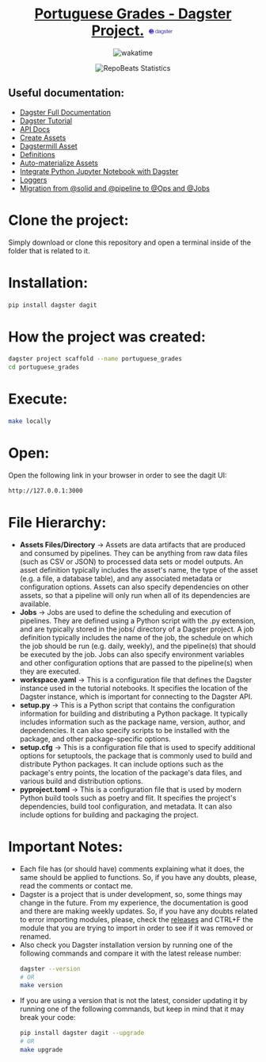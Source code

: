 <div align="center">
  
# [Portuguese Grades - Dagster Project.](https://github.com/BrenoFariasdaSilva/Dagster-Portuguese-Grades) <img src="https://github.com/BrenoFariasdaSilva/Dagster-Portuguese-Grades/blob/main/assets/Dagster.svg"  width="11%" height="11%">

</div>

<p align="center">
  <img src="https://wakatime.com/badge/github/BrenoFariasdaSilva/Dagster-Portuguese-Grades.svg" alt="wakatime" />
</p>

<div align="center">
  
![RepoBeats Statistics](https://repobeats.axiom.co/api/embed/a69b11f4c6e0689db103246f57235ed35c10f181.svg "Repobeats analytics image")

</div>

## Useful documentation:
* [Dagster Full Documentation](https://docs.dagster.io/getting-started)
* [Dagster Tutorial](https://docs.dagster.io/tutorial)
* [API Docs](https://docs.dagster.io/_apidocs)
* [Create Assets](https://docs.dagster.io/concepts/assets/software-defined-assets)
* [Dagstermill Asset](https://docs.dagster.io/_apidocs/libraries/dagstermill#dagstermill.define_dagstermill_asset)
* [Definitions](https://docs.dagster.io/_apidocs/definitions#dagster.Definitions)
* [Auto-materialize Assets](https://docs.dagster.io/concepts/assets/asset-auto-execution)
* [Integrate Python Jupyter Notebook with Dagster](https://docs.dagster.io/integrations/dagstermill/using-notebooks-with-dagster)
* [Loggers](https://docs.dagster.io/concepts/logging/loggers)
* [Migration from @solid and @pipeline to @Ops and @Jobs](https://docs.dagster.io/0.15.7/guides/dagster/graph_job_op)

# Clone the project:
Simply download or clone this repository and open a terminal inside of the folder that is related to it. 

# Installation:
```bash
pip install dagster dagit
```
# How the project was created:
```bash
dagster project scaffold --name portuguese_grades
cd portuguese_grades
```
# Execute:
```bash
make locally
```
# Open:
Open the following link in your browser in order to see the dagit UI:
```bash
http://127.0.0.1:3000
```
# File Hierarchy:
* **Assets Files/Directory** ->  Assets are data artifacts that are produced and consumed by pipelines. They can be anything from raw data files (such as CSV or JSON) to processed data sets or model outputs. An asset definition typically includes the asset's name, the type of the asset (e.g. a file, a database table), and any associated metadata or configuration options. Assets can also specify dependencies on other assets, so that a pipeline will only run when all of its dependencies are available.
* **Jobs** -> Jobs are used to define the scheduling and execution of pipelines. They are defined using a Python script with the .py extension, and are typically stored in the jobs/ directory of a Dagster project. A job definition typically includes the name of the job, the schedule on which the job should be run (e.g. daily, weekly), and the pipeline(s) that should be executed by the job. Jobs can also specify environment variables and other configuration options that are passed to the pipeline(s) when they are executed.
* **workspace.yaml** -> This is a configuration file that defines the Dagster instance used in the tutorial notebooks. It specifies the location of the Dagster instance, which is important for connecting to the Dagster API.
* **setup.py** -> This is a Python script that contains the configuration information for building and distributing a Python package. It typically includes information such as the package name, version, author, and dependencies. It can also specify scripts to be installed with the package, and other package-specific options.
* **setup.cfg** -> This is a configuration file that is used to specify additional options for setuptools, the package that is commonly used to build and distribute Python packages. It can include options such as the package's entry points, the location of the package's data files, and various build and distribution options.
* **pyproject.toml** -> This is a configuration file that is used by modern Python build tools such as poetry and flit. It specifies the project's dependencies, build tool configuration, and metadata. It can also include options for building and packaging the project.

# Important Notes:
* Each file has (or should have) comments explaining what it does, the same should be applied to functions. So, if you have any doubts, please, read the comments or contact me.
* Dagster is a project that is under development, so, some things may change in the future. From my experience, the documentation is good and there are making weekly updates. So, if you have any doubts related to error importing modules, please, check the [releases](https://github.com/dagster-io/dagster/releases) and CTRL+F the module that you are trying to import in order to see if it was removed or renamed.  
* Also check you Dagster installation version by running one of the following commands and compare it with the latest release number:
	```bash
	dagster --version
	# OR
	make version
	```
* If you are using a version that is not the latest, consider updating it by running one of the following commands, but keep in mind that it may break your code:
	```bash
	pip install dagster dagit --upgrade
	# OR
	make upgrade
	```

